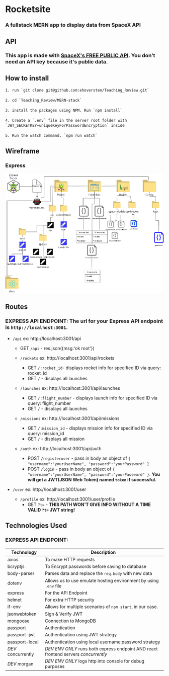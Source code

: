 # Rocketsite

### A fullstack MERN app to display data from SpaceX API

## API

### This app is made with [SpaceX's FREE PUBLIC API](https://docs.spacexdata.com/?version=latest#intro). You don't need an API key because it's public data.

## How to install

```
1. run `git clone git@github.com:ehoversten/Teaching_Review.git`

2. cd `Teaching_Review/MERN-stack`

3. install the packages using NPM. Run `npm install`

4. Create a `.env` file in the server root folder with `JWT_SECRETKEY=uniqueKeyForPasswordEncryption` inside

5. Run the watch command, `npm run watch`

```

## Wireframe

### Express

![express-wireframe](./project_resources/express-wireframe.png)

## Routes

### EXPRESS API ENDPOINT: The url for your Express API endpoint is `http://localhost:3001`.

-   `/api` ex: http://localhost:3001/api

    -   GET `/api` - res.json({msg:'ok root'})

    <!-- /api/rockets, /api/launches, etc. -->

    -   `/rockets` ex: http://localhost:3001/api/rockets

        -   GET `/:rocket_id`- displays rocket info for specified ID via query: rocket_id
        -   GET `/` - displays all launches

    -   `/launches` ex: http://localhost:3001/api/launches

        -   GET `/:flight_number` - displays launch info for specified ID via query: flight_number
        -   GET `/` - displays all launches

    -   `/missions` ex: http://localhost:3001/api/missions

        -   GET `/:mission_id` - displays mission info for specified ID via query: mission_id
        -   GET `/` - displays all mission

    -   `/auth` ex: http://localhost:3001/api/auth
        -   POST `/registeruser` - pass in body an object of `{ "username":"yourUserName", "password":"yourPassword" }`
        -   POST `/login` - pass in body an object of `{ "username":"yourUserName", "password":"yourPassword" }`. **You will get a JWT(JSON Web Token) named `token` if successful.**

-   `/user` ex: http://localhost:3001/user
    -   `/profile` ex: http://localhost:3001/user/profile
        -   GET `?t=` - **THIS PATH WON'T GIVE INFO WITHOUT A TIME VALID `?t=` JWT string!**
            <!--
            EX:
             localhost:3001/user/profile?t=eyJhbGciOiJIUzI1NiIsInR5cCI6IkpXVCJ9..etc-->

## Technologies Used

### EXPRESS API ENDPOINT:

| Technology         | Description                                                                         |
| ------------------ | ----------------------------------------------------------------------------------- |
| axios              | To make HTTP requests                                                               |
| bcryptjs           | To Encrypt passwords before saving to database                                      |
| body-parser        | Parses data and replace the `req.body` with new data                                |
| dotenv             | Allows us to use emulate hosting environment by using `.env` file                   |
| express            | For the API Endpoint                                                                |
| helmet             | For extra HTTP security                                                             |
| if-env             | Allows for multiple scenarios of `npm start`, in our case.                          |
| jsonwebtoken       | Sign & Verify JWT                                                                   |
| mongoose           | Connection to MongoDB                                                               |
| passport           | Authentication                                                                      |
| passport-jwt       | Authentication using JWT strategy                                                   |
| passport-local     | Authentication using local username:password strategy                               |
| _DEV_ concurrently | _DEV ENV ONLY_ runs both express endpoint AND react frontend servers _concurrently_ |
| _DEV_ morgan       | _DEV ENV ONLY_ logs http into console for debug purposes                            |
